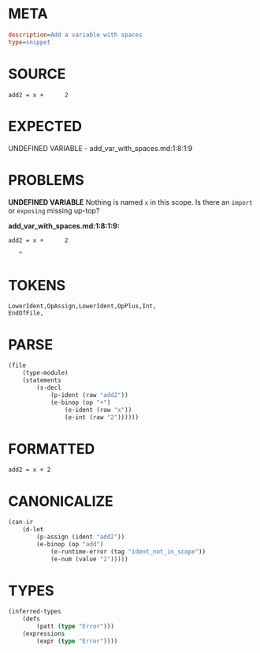 # META
~~~ini
description=Add a variable with spaces
type=snippet
~~~
# SOURCE
~~~roc
add2 = x +      2
~~~
# EXPECTED
UNDEFINED VARIABLE - add_var_with_spaces.md:1:8:1:9
# PROBLEMS
**UNDEFINED VARIABLE**
Nothing is named `x` in this scope.
Is there an `import` or `exposing` missing up-top?

**add_var_with_spaces.md:1:8:1:9:**
```roc
add2 = x +      2
```
       ^


# TOKENS
~~~zig
LowerIdent,OpAssign,LowerIdent,OpPlus,Int,
EndOfFile,
~~~
# PARSE
~~~clojure
(file
	(type-module)
	(statements
		(s-decl
			(p-ident (raw "add2"))
			(e-binop (op "+")
				(e-ident (raw "x"))
				(e-int (raw "2"))))))
~~~
# FORMATTED
~~~roc
add2 = x + 2
~~~
# CANONICALIZE
~~~clojure
(can-ir
	(d-let
		(p-assign (ident "add2"))
		(e-binop (op "add")
			(e-runtime-error (tag "ident_not_in_scope"))
			(e-num (value "2")))))
~~~
# TYPES
~~~clojure
(inferred-types
	(defs
		(patt (type "Error")))
	(expressions
		(expr (type "Error"))))
~~~
